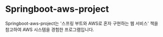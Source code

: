 # Springboot-aws-project

Springboot-aws-project는 '스프링 부트와 AWS로 혼자 구현하는 웹 서비스' 책을 참고하여
AWS 시스템을 경험한 프로그램입니다.
